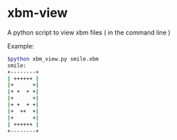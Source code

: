 # xbm-view
A python script to view xbm files ( in the command line )


Example:

```sh
$python xbm_view.py smile.xbm
smile:
+--------+
| ++++++ |
|+      +|
|+ +  + +|
|+      +|
|+ +  + +|
|+  ++  +|
|+      +|
| ++++++ |
+--------+
```
